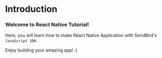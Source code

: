 Introduction
=============
### Welcome to React Native Tutorial!  

Here, you will learn how to make React Native Application with SendBird's `JavaScript SDK`.  

Enjoy building your amazing app! :)
